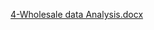 [4-Wholesale data Analysis.docx](https://github.com/user-attachments/files/15908476/4-Wholesale.data.Analysis.docx)
